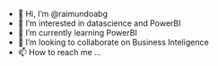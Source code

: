 - 👋 Hi, I’m @raimundoabg
- 👀 I’m interested in datascience and PowerBI
- 🌱 I’m currently learning PowerBI
- 💞️ I’m looking to collaborate on Business Inteligence
- 📫 How to reach me ...

<!---
raimundoabg/raimundoabg is a ✨ special ✨ repository because its `README.md` (this file) appears on your GitHub profile.
You can click the Preview link to take a look at your changes.
--->
